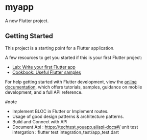 # myapp

A new Flutter project.

## Getting Started

This project is a starting point for a Flutter application.

A few resources to get you started if this is your first Flutter project:

- [Lab: Write your first Flutter app](https://docs.flutter.dev/get-started/codelab)
- [Cookbook: Useful Flutter samples](https://docs.flutter.dev/cookbook)

For help getting started with Flutter development, view the
[online documentation](https://docs.flutter.dev/), which offers tutorials,
samples, guidance on mobile development, and a full API reference.

#note 
- Implement BLOC in Flutter or Implement routes.
- Usage of good design patterns & architecture patterns.
- Build and Connect with API
- Document Api : https://techtest.youapp.ai/api-docs#/
 unit test intergation  : flutter test integration_test/app_test.dart 

